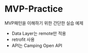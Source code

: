 # MVP-Practice
MVP패턴을 이해하기 위한 간단한 실습 예제

* Data Layer는 remote만 적용
* retrofit 사용
* API는 Camping Open API
